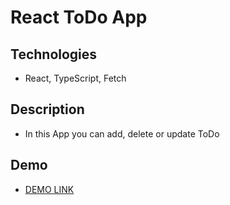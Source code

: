 # React ToDo App

## Technologies
- React, TypeScript, Fetch

## Description
- In this App you can add, delete or update ToDo

## Demo
- [DEMO LINK](https://apetrinko.github.io/react-todo-app/)